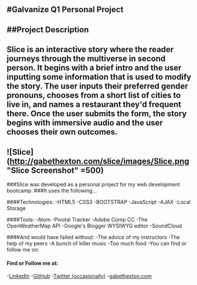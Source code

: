 #Galvanize Q1 Personal Project
-----
##Project Description
-----
Slice is an interactive story where the reader journeys through the multiverse in second person.
It begins with a brief intro and the user inputting some information that is used to modify the story.
The user inputs their preferred gender pronouns, chooses from a short list of cities to live in, and names a restaurant they'd frequent there.
Once the user submits the form, the story begins with immersive audio and the user chooses their own outcomes.
-----
![Slice](http://gabethexton.com/slice/images/Slice.png "Slice Screenshot" =500)
-----
###Slice was developed as a personal project for my web development bootcamp.
###It uses the following...

####Technologies:
-HTML5
-CSS3
-BOOTSTRAP
-JavaScript
-AJAX
-Local Storage

####Tools:
-Atom
-Pivotal Tracker
-Adobe Comp CC
-The OpenWeatherMap API
-Google's Blogger WYSIWYG editor
-SoundCloud

####And would have failed without:
-The advice of my instructors
-The help of my peers
-A bunch of killer music
-Too much food
-You can find or follow me on:

#### Find or Follow me at:
-[LinkedIn](https://linkedin.com/gabethexton)
-[GitHub](https://github.com/gabethexton)
-[Twitter (occasionally)](https://twitter.com/gabethexton)
-[gabethexton.com](http://gabethexton.com)
